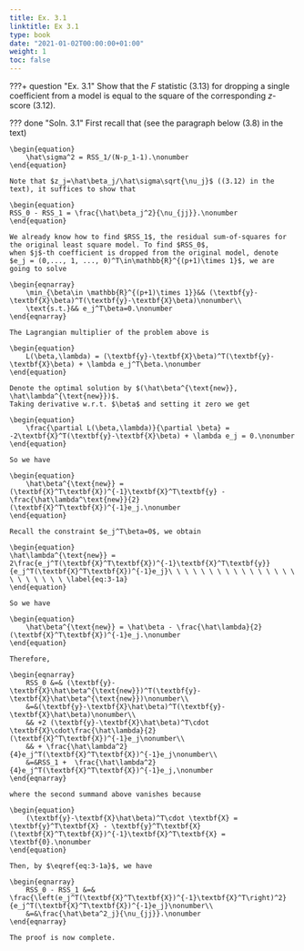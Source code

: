 ```yaml
---
title: Ex. 3.1
linktitle: Ex 3.1
type: book
date: "2021-01-02T00:00:00+01:00"
weight: 1
toc: false
---
```


???+ question "Ex. 3.1"
    Show that the $F$ statistic (3.13) for dropping a single coefficient from a model is equal to the square of the corresponding $z$-score (3.12).

??? done "Soln. 3.1" 
    First recall that (see the paragraph below (3.8) in the text)

    \begin{equation}
        \hat\sigma^2 = RSS_1/(N-p_1-1).\nonumber
    \end{equation}

    Note that $z_j=\hat\beta_j/\hat\sigma\sqrt{\nu_j}$ ((3.12) in the text), it suffices to show that 

    \begin{equation}
    RSS_0 - RSS_1 = \frac{\hat\beta_j^2}{\nu_{jj}}.\nonumber
    \end{equation}

    We already know how to find $RSS_1$, the residual sum-of-squares for the original least square model. To find $RSS_0$, 
    when $j$-th coefficient is dropped from the original model, denote $e_j = (0,..., 1, ..., 0)^T\in\mathbb{R}^{(p+1)\times 1}$, we are going to solve

    \begin{eqnarray}
        \min_{\beta\in \mathbb{R}^{(p+1)\times 1}}&& (\textbf{y}-\textbf{X}\beta)^T(\textbf{y}-\textbf{X}\beta)\nonumber\\
        \text{s.t.}&& e_j^T\beta=0.\nonumber
    \end{eqnarray}

    The Lagrangian multiplier of the problem above is

    \begin{equation}
        L(\beta,\lambda) = (\textbf{y}-\textbf{X}\beta)^T(\textbf{y}-\textbf{X}\beta) + \lambda e_j^T\beta.\nonumber 
    \end{equation}

    Denote the optimal solution by $(\hat\beta^{\text{new}}, \hat\lambda^{\text{new}})$. 
    Taking derivative w.r.t. $\beta$ and setting it zero we get

    \begin{equation}
        \frac{\partial L(\beta,\lambda)}{\partial \beta} = -2\textbf{X}^T(\textbf{y}-\textbf{X}\beta) + \lambda e_j = 0.\nonumber
    \end{equation}

    So we have

    \begin{equation}
        \hat\beta^{\text{new}} = (\textbf{X}^T\textbf{X})^{-1}\textbf{X}^T\textbf{y} - \frac{\hat\lambda^\text{new}}{2}(\textbf{X}^T\textbf{X})^{-1}e_j.\nonumber 
    \end{equation}

    Recall the constraint $e_j^T\beta=0$, we obtain

    \begin{equation}
    \hat\lambda^{\text{new}} = 
    2\frac{e_j^T(\textbf{X}^T\textbf{X})^{-1}\textbf{X}^T\textbf{y}}{e_j^T(\textbf{X}^T\textbf{X})^{-1}e_j}\ \ \ \ \ \ \ \ \ \ \ \ \ \ \ \ \ \ \ \ \ \ \ \label{eq:3-1a}
    \end{equation}

    So we have 

    \begin{equation}
        \hat\beta^{\text{new}} = \hat\beta - \frac{\hat\lambda}{2}(\textbf{X}^T\textbf{X})^{-1}e_j.\nonumber
    \end{equation}

    Therefore,

    \begin{eqnarray}
        RSS_0 &=& (\textbf{y}-\textbf{X}\hat\beta^{\text{new}})^T(\textbf{y}-\textbf{X}\hat\beta^{\text{new}})\nonumber\\
        &=&(\textbf{y}-\textbf{X}\hat\beta)^T(\textbf{y}-\textbf{X}\hat\beta)\nonumber\\
        && +2 (\textbf{y}-\textbf{X}\hat\beta)^T\cdot \textbf{X}\cdot\frac{\hat\lambda}{2}(\textbf{X}^T\textbf{X})^{-1}e_j\nonumber\\
        && + \frac{\hat\lambda^2}{4}e_j^T(\textbf{X}^T\textbf{X})^{-1}e_j\nonumber\\
        &=&RSS_1 +  \frac{\hat\lambda^2}{4}e_j^T(\textbf{X}^T\textbf{X})^{-1}e_j,\nonumber
    \end{eqnarray}

    where the second summand above vanishes because

    \begin{equation}
        (\textbf{y}-\textbf{X}\hat\beta)^T\cdot \textbf{X} = \textbf{y}^T\textbf{X} - \textbf{y}^T\textbf{X}(\textbf{X}^T\textbf{X})^{-1}\textbf{X}^T\textbf{X} = \textbf{0}.\nonumber
    \end{equation}

    Then, by $\eqref{eq:3-1a}$, we have

    \begin{eqnarray}
        RSS_0 - RSS_1 &=& \frac{\left(e_j^T(\textbf{X}^T\textbf{X})^{-1}\textbf{X}^T\right)^2}{e_j^T(\textbf{X}^T\textbf{X})^{-1}e_j}\nonumber\\
        &=&\frac{\hat\beta^2_j}{\nu_{jj}}.\nonumber  
    \end{eqnarray}

    The proof is now complete.